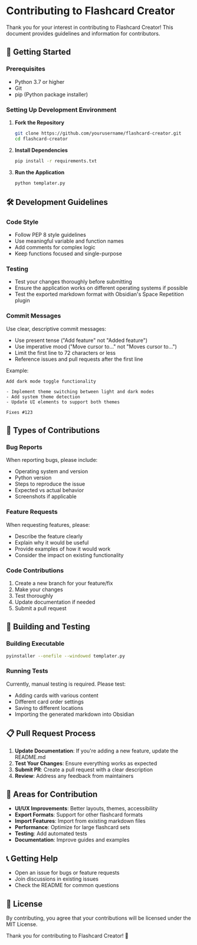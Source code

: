 # Contributing to Flashcard Creator

Thank you for your interest in contributing to Flashcard Creator! This document provides guidelines and information for contributors.

## 🚀 Getting Started

### Prerequisites
- Python 3.7 or higher
- Git
- pip (Python package installer)

### Setting Up Development Environment

1. **Fork the Repository**
   ```bash
   git clone https://github.com/yourusername/flashcard-creator.git
   cd flashcard-creator
   ```

2. **Install Dependencies**
   ```bash
   pip install -r requirements.txt
   ```

3. **Run the Application**
   ```bash
   python templater.py
   ```

## 🛠️ Development Guidelines

### Code Style
- Follow PEP 8 style guidelines
- Use meaningful variable and function names
- Add comments for complex logic
- Keep functions focused and single-purpose

### Testing
- Test your changes thoroughly before submitting
- Ensure the application works on different operating systems if possible
- Test the exported markdown format with Obsidian's Space Repetition plugin

### Commit Messages
Use clear, descriptive commit messages:
- Use present tense ("Add feature" not "Added feature")
- Use imperative mood ("Move cursor to..." not "Moves cursor to...")
- Limit the first line to 72 characters or less
- Reference issues and pull requests after the first line

Example:
```
Add dark mode toggle functionality

- Implement theme switching between light and dark modes
- Add system theme detection
- Update UI elements to support both themes

Fixes #123
```

## 📝 Types of Contributions

### Bug Reports
When reporting bugs, please include:
- Operating system and version
- Python version
- Steps to reproduce the issue
- Expected vs actual behavior
- Screenshots if applicable

### Feature Requests
When requesting features, please:
- Describe the feature clearly
- Explain why it would be useful
- Provide examples of how it would work
- Consider the impact on existing functionality

### Code Contributions
1. Create a new branch for your feature/fix
2. Make your changes
3. Test thoroughly
4. Update documentation if needed
5. Submit a pull request

## 🔧 Building and Testing

### Building Executable
```bash
pyinstaller --onefile --windowed templater.py
```

### Running Tests
Currently, manual testing is required. Please test:
- Adding cards with various content
- Different card order settings
- Saving to different locations
- Importing the generated markdown into Obsidian

## 📋 Pull Request Process

1. **Update Documentation**: If you're adding a new feature, update the README.md
2. **Test Your Changes**: Ensure everything works as expected
3. **Submit PR**: Create a pull request with a clear description
4. **Review**: Address any feedback from maintainers

## 🎯 Areas for Contribution

- **UI/UX Improvements**: Better layouts, themes, accessibility
- **Export Formats**: Support for other flashcard formats
- **Import Features**: Import from existing markdown files
- **Performance**: Optimize for large flashcard sets
- **Testing**: Add automated tests
- **Documentation**: Improve guides and examples

## 📞 Getting Help

- Open an issue for bugs or feature requests
- Join discussions in existing issues
- Check the README for common questions

## 📄 License

By contributing, you agree that your contributions will be licensed under the MIT License.

Thank you for contributing to Flashcard Creator! 🎉 